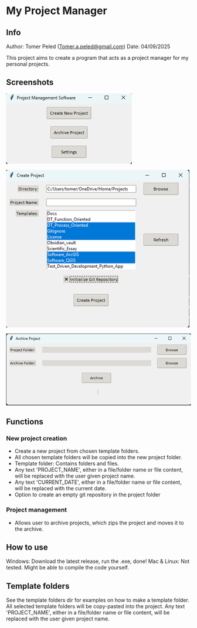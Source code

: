 # My Project Manager

## Info

Author: Tomer Peled (Tomer.a.peled@gmail.com)
Date: 04/09/2025

This project aims to create a program that acts as a project manager for my personal projects.

## Screenshots

![Main Window](assets/main_window.png)

![Project Creation](assets/create_project.png)

![Archive Feature](assets/archive_project.png)

## Functions

### New project creation

- Create a new project from chosen template folders.
- All chosen template folders will be copied into the new project folder.
- Template folder: Contains folders and files.
- Any text 'PROJECT_NAME', either in a file/folder name or file content, will be replaced with the user given project name.
- Any text 'CURRENT_DATE', either in a file/folder name or file content, will be replaced with the current date.
- Option to create an empty git repository in the project folder

### Project management

- Allows user to archive projects, which zips the project and moves it to the archive.

## How to use

Windows: Download the latest release, run the .exe, done!
Mac & Linux: Not tested. Might be able to compile the code yourself.

## Template folders

See the template folders dir for examples on how to make a template folder.
All selected template folders will be copy-pasted into the project.
Any text 'PROJECT_NAME', either in a file/folder name or file content, will be replaced with the user given project name.
